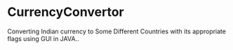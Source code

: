 # CurrencyConvertor
 Converting  Indian currency to Some Different Countries with its appropriate flags using GUI in JAVA..
